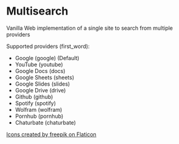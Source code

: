 # Multisearch
Vanilla Web implementation of a single site to search from multiple providers

Supported providers (first_word):
- Google (google) (Default)
- YouTube (youtube)
- Google Docs (docs)
- Google Sheets (sheets)
- Google Slides (slides)
- Google Drive (drive)
- Github (github)
- Spotify (spotify)
- Wolfram (wolfram)
- Pornhub (pornhub)
- Chaturbate (chaturbate)

[Icons created by freepik on Flaticon](https://www.flaticon.com/authors/freepik)
